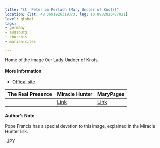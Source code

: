 ```yaml
---
title: "St. Peter am Perlach (Mary Undoer of Knots)"
location: {lat: 48.3691926319073, lng: 10.8982826487021}
level: global
tags:
- germany
- augsburg
- churches
- marian-sites

---
```



Home of the image Our Lady Undoer of Knots.

#### More Information

* [Official site](https://sankt-peter-am-perlach.de)


| The Real Presence | Miracle Hunter | MaryPages |
| --- | --- | --- |
|  | [Link](https://www.miraclehunter.com/news/francis/francis-marian-devotion.html) | [Link](https://www.marypages.com/mary-undoer-of-knots.html) |




#### Author's Note

Pope Francis has a special devotion to this image, explained in the Miracle Hunter link.

-JPY




